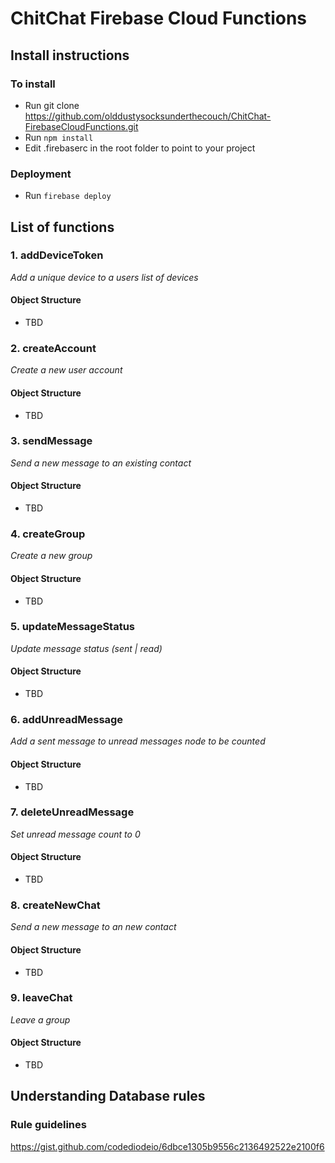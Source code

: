 # ChitChat Firebase Cloud Functions

## Install instructions
### To install

- Run git clone https://github.com/olddustysocksunderthecouch/ChitChat-FirebaseCloudFunctions.git
- Run ```npm install```
- Edit .firebaserc in the root folder to point to your project

### Deployment
- Run ```firebase deploy```

## List of functions

### 1. addDeviceToken
_Add a unique device to a users list of devices_
#### Object Structure
- TBD

### 2. createAccount
_Create a new user account_
#### Object Structure
- TBD


### 3. sendMessage
_Send a new message to an existing contact_
#### Object Structure
- TBD

### 4. createGroup
_Create a new group_
#### Object Structure
- TBD

### 5. updateMessageStatus
_Update message status (sent | read)_
#### Object Structure
- TBD

### 6. addUnreadMessage
_Add a sent message to unread messages node to be counted_
#### Object Structure
- TBD

### 7. deleteUnreadMessage
_Set unread message count to 0_
#### Object Structure
- TBD

### 8. createNewChat
_Send a new message to an new contact_
#### Object Structure
- TBD

### 9. leaveChat
_Leave a group_
#### Object Structure
- TBD

## Understanding Database rules

### Rule guidelines
https://gist.github.com/codediodeio/6dbce1305b9556c2136492522e2100f6
